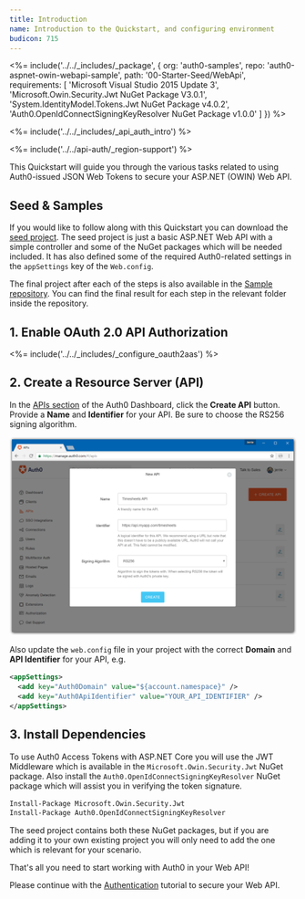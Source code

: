 ```yaml
---
title: Introduction
name: Introduction to the Quickstart, and configuring environment
budicon: 715
---
```


<%= include('../../_includes/_package', {
  org: 'auth0-samples',
  repo: 'auth0-aspnet-owin-webapi-sample',
  path: '00-Starter-Seed/WebApi',
  requirements: [
    'Microsoft Visual Studio 2015 Update 3',
    'Microsoft.Owin.Security.Jwt NuGet Package V3.0.1',
    'System.IdentityModel.Tokens.Jwt NuGet Package v4.0.2',
    'Auth0.OpenIdConnectSigningKeyResolver NuGet Package v1.0.0'
  ]
}) %>

<%= include('../../_includes/_api_auth_intro') %>

<%= include('../../api-auth/_region-support') %>

This Quickstart will guide you through the various tasks related to using Auth0-issued JSON Web Tokens to secure your ASP.NET (OWIN) Web API.

## Seed & Samples

If you would like to follow along with this Quickstart you can download the [seed project](https://github.com/auth0-samples/auth0-aspnet-owin-webapi-sample/tree/master/00-Starter-Seed). The seed project is just a basic ASP.NET Web API with a simple controller and some of the NuGet packages which will be needed included. It has also defined some of the required Auth0-related settings in the `appSettings` key of the `Web.config`.

The final project after each of the steps is also available in the [Sample repository](https://github.com/auth0-samples/auth0-aspnet-owin-webapi-sample). You can find the final result for each step in the relevant folder inside the repository.

## 1. Enable OAuth 2.0 API Authorization

<%= include('../../_includes/_configure_oauth2aas') %>

## 2. Create a Resource Server (API)

In the [APIs section](https://manage.auth0.com/#/apis) of the Auth0 Dashboard, click the **Create API** button. Provide a **Name** and **Identifier** for your API. Be sure to choose the RS256 signing algorithm.

![Create API](/media/articles/server-apis/webapi-owin/create-api-rs256.png)

Also update the `web.config` file in your project with the correct **Domain** and **API Identifier** for your API, e.g.

```xml
<appSettings>
  <add key="Auth0Domain" value="${account.namespace}" />
  <add key="Auth0ApiIdentifier" value="YOUR_API_IDENTIFIER" />
</appSettings>
```

## 3. Install Dependencies

To use Auth0 Access Tokens with ASP.NET Core you will use the JWT Middleware which is available in the `Microsoft.Owin.Security.Jwt` NuGet package. Also install the `Auth0.OpenIdConnectSigningKeyResolver` NuGet package which will assist you in verifying the token signature.

```bash
Install-Package Microsoft.Owin.Security.Jwt
Install-Package Auth0.OpenIdConnectSigningKeyResolver
```

The seed project contains both these NuGet packages, but if you are adding it to your own existing project you will only need to add the one which is relevant for your scenario.

That's all you need to start working with Auth0 in your Web API!

Please continue with the [Authentication](/quickstart/backend/webapi-owin/01-authentication) tutorial to secure your Web API.

